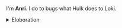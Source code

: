 I'm **Anri**. I do to bugs what Hulk does to Loki.

<details>
<summary>Eloboration</summary>

Hi, I'm Anri Lombard. A student and engineer who typically takes pride in learning difficult concepts, then applying them to useful/interesting projects. Currently, the focus is on AI-centric projects; it is a deeply impactful yet complicated field that grabs my interest.

## 🚀 Quick Facts

- 🎓 Studying Statistics and Computer Science in university.
- 🌐 Exploring Artificial Intelligence outside of the university.
- 🎧 Avid podcast listener. Joe Rogan, Andrew Huberman, and Lex Fridman are my current favorite hosts.
- 🏋️‍♂️ Emphasize athleticism, fitness, and health, perhaps more than most nerds.
- 💻 Most of my time is spent studying and programming, which results in a small social media footprint (for now).

## 📬 Get in Touch

- [LinkedIn](https://www.linkedin.com/in/anri-lombard-ab37ab201/)
- [Website](https://anri-lombard-v4-anri-lombard.vercel.app/)

</details>
